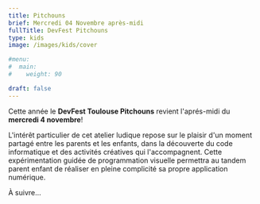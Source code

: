 ```yaml
---
title: Pitchouns
brief: Mercredi 04 Novembre après-midi
fullTitle: DevFest Pitchouns
type: kids
image: /images/kids/cover

#menu:
#  main:
#    weight: 90

draft: false
---
```


Cette année le **DevFest Toulouse Pitchouns** revient l'aprés-midi du **mercredi 4 novembre**!

L'intérêt particulier de cet atelier ludique repose sur le plaisir d'un moment partagé entre les parents et les enfants, dans la découverte du code informatique et des activités créatives qui l'accompagnent. Cette expérimentation guidée de programmation visuelle permettra au tandem parent enfant de réaliser en pleine complicité sa propre application numérique.

À suivre...

<!--
## Billetterie

<a class="btn primary" href="https://www.lacompagnieducode.org/fr/inscriptions/devfest-pitchouns" target="_blank"><svg class="icon icon-cfp"><use xlink:href="#ticket"></use></svg> Billetterie</a> 


## Encadrement

Le DevFest Pitchouns sera encadré par les animateurs de "<a href="https://lacompagnieducode.org" target="_blank">La Compagnie du Code</a>" !

<div class="img-container">
  <img src="/images/kids/kids_1.jpg" />
  <p>
   La Compagnie du Code est une coopérative (SCIC) qui agit pour la démocratisation de la programmation et de la pensée informatique. Elle anime des ateliers ludiques et créatifs de découverte de la programmation (enfant et adulte) et accompagne les enseignants qui sont amenés à aborder ces sujets en classe. Ses partenaires sont des MJC, des médiathèques, Inria, l’Education Nationale, des SESSAD, des écoles, des associations d'éducation populaire, des entreprises, etc.
  </p>
</div>

## Programme

* 13h30 : Accueil des enfants (et de leurs parents)
* 14h00 -> 14h30 : Mini talks animés par des enfants
* 14h30 -> 16h30 : Programme ton véhicule autonome en 2h !
* 16h30 -> 17h30 : Goûter & discussions

## Mini conférences techniques

Parce que les enfants ont aussi le droit à leur DevFest à eux, des mini conférences techniques seront données par les enfants pour les enfants.

Le programme et les détails seront annoncés prochainement.

## Atelier coding - Programme ton véhicule autonome en 2h !

A l’heure actuelle tout le monde parle de voitures autonomes et sans conducteur. Et si on te dit que tu peux programmer un véhicule autonome virtuel, en seulement 2h ? Rien de plus facile : un projet Scratch, une image de voiture, un circuit et à toi de créer le programme pour qu’elle reste sur la route ! Il n’y a aucun pré-requis de connaissances techniques à avoir. Il faut juste savoir lire, écouter et faire appel à sa créativité !

Ça te dit ?

Alors, rendez-vous le Mercredi 04 novembre 2020 pour un super atelier au Centre des Congrès Pierre Baudis, à Toulouse.

Apporte un ordinateur portable ainsi qu'une souris (si tu en as un) et ta bonne humeur. L’atelier sera suivi d’un goûter pour reprendre des forces et discuter du projet réalisé.

## Infos pratiques

* Les places sont limitées à **20 enfants maximum**.
* Age minimum de l'enfant : **9 ans**.
* Merci de venir avec votre billet électronique.
* Un seul parent accompagnateur est autorisé, nous avons prévu deux chaises par enfant.
* Pour des soucis de logistique, nous vous recommandons de venir avec votre propre ordinateur portable ainsi qu'une souris. Si toutefois vous ne pouvez pas, nous pouvons fournir le necessaire.

Nous vous avertirons de l'ouverture de la billetterie sur les réseaux sociaux et mettrons à jour cette page.
-->
